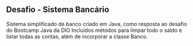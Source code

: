 ## Desafio - Sistema Bancário

Sistema simplificado de banco criado em Java, como resposta ao desafio do Bootcamp Java da DIO
Incluídos métodos para limpar todo o saldo e listar todas as contas, além de incorporar a classe Banco.
